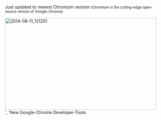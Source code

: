 Just updated to newest Chromium version <small>(Chromium is the cutting-edge open-source version of Google-Chrome)</small>

<a target="_blank" href="https://icompile.eladkarako.com/_uploads/2014/08/2014-08-11_121251.jpg"><img class="alignnone wp-image-1688" src="https://icompile.eladkarako.com/_uploads/2014/08/2014-08-11_121251.jpg" alt="2014-08-11_121251" width="500" height="305" /></a>', 'New Google-Chrome Developer-Tools